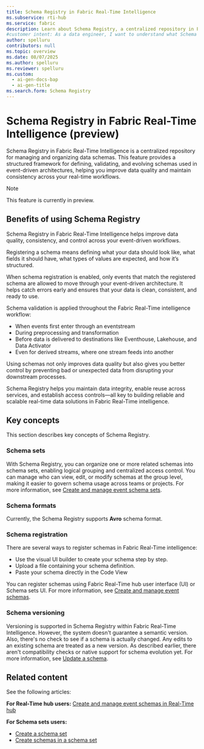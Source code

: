 ```yaml
---
title: Schema Registry in Fabric Real-Time Intelligence
ms.subservice: rti-hub
ms.service: fabric
description: Learn about Schema Registry, a centralized repository in Fabric Real-Time Intelligence, designed to validate and organize schemas for event-driven architectures.
#customer intent: As a data engineer, I want to understand what Schema Registry is, so that I can evaluate if it will help me manage data consistency in my real-time workflows.
author: spelluru
contributors: null
ms.topic: overview
ms.date: 08/07/2025
ms.author: spelluru
ms.reviewer: spelluru
ms.custom:
  - ai-gen-docs-bap
  - ai-gen-title
ms.search.form: Schema Registry
---
```



# Schema Registry in Fabric Real-Time Intelligence (preview)

Schema Registry in Fabric Real-Time Intelligence is a centralized repository for managing and organizing data schemas. This feature provides a structured framework for defining, validating, and evolving schemas used in event-driven architectures, helping you improve data quality and maintain consistency across your real-time workflows.

> [!NOTE]
> This feature is currently in preview.

## Benefits of using Schema Registry
Schema Registry in Fabric Real-Time Intelligence helps improve data quality, consistency, and control across your event-driven workflows. 

Registering a schema means defining what your data should look like, what fields it should have, what types of values are expected, and how it’s structured. 

When schema registration is enabled, only events that match the registered schema are allowed to move through your event-driven architecture. It helps catch errors early and ensures that your data is clean, consistent, and ready to use. 

Schema validation is applied throughout the Fabric Real-Time intelligence workflow: 

- When events first enter through an eventstream
- During preprocessing and transformation
- Before data is delivered to destinations like Eventhouse, Lakehouse, and Data Activator
- Even for derived streams, where one stream feeds into another

Using schemas not only improves data quality but also gives you better control by preventing bad or unexpected data from disrupting your downstream processes.

Schema Registry helps you maintain data integrity, enable reuse across services, and establish access controls—all key to building reliable and scalable real-time data solutions in Fabric Real-Time intelligence.

## Key concepts

This section describes key concepts of Schema Registry.

### Schema sets

With Schema Registry, you can organize one or more related schemas into schema sets, enabling logical grouping and centralized access control. You can manage who can view, edit, or modify schemas at the group level, making it easier to govern schema usage across teams or projects. For more information, see [Create and manage event schema sets](create-manage-event-schema-sets.md).

### Schema formats

Currently, the Schema Registry supports **Avro** schema format.

### Schema registration

There are several ways to register schemas in Fabric Real-Time intelligence:

- Use the visual UI builder to create your schema step by step.
- Upload a file containing your schema definition.
- Paste your schema directly in the Code View

You can register schemas using Fabric Real-Time hub user interface (UI) or Schema sets UI. For more information, see [Create and manage event schemas](create-manage-event-schemas.md).

### Schema versioning

Versioning is supported in Schema Registry within Fabric Real-Time Intelligence. However, the system doesn't guarantee a semantic version. Also, there's no check to see if a schema is actually changed. Any edits to an existing schema are treated as a new version. As described earlier, there aren't compatibility checks or native support for schema evolution yet. For more information, see [Update a schema](create-manage-event-schemas.md#update-an-event-schema).

## Related content

See the following articles:

**For Real-Time hub users:**
[Create and manage event schemas in Real-Time hub](create-manage-event-schemas-real-time-hub.md)

**For Schema sets users:**

- [Create a schema set](create-manage-event-schema-sets.md)
- [Create schemas in a schema set](create-manage-event-schemas.md)

